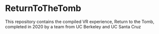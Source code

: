 # ReturnToTheTomb
This repository contains the compiled VR experience, Return to the Tomb, completed in 2020 by a team from UC Berkeley and UC Santa Cruz
